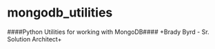 # mongodb_utilities

####Python Utilities for working with MongoDB####
+Brady Byrd - Sr. Solution Architect+
